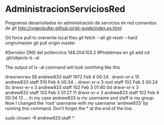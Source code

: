 # AdministracionServiciosRed
Programas desarrollados en administración de servicios en red 
comandos de git http://rogerdudler.github.io/git-guide/index.es.html

Git force pull to overwrite local files
git fetch --all
git reset --hard origin/master
git pull origin master

#Servidor DNS del politecnico 
148.204.103.2
#Problemas en git add 
cd .git/objects
ls -al

The output of ls -al command will look somthing like this

drwxrwxrwx 58 andrew833 staff 1972 Feb 4 00:24 .
drwxr-xr-x 15 andrew833 staff 510 Feb 4 00:34 ..
drwxr-xr-x 3 root staff 102 Feb 3 00:24 0c
drwxr-xr-x 3 andrew833 staff 102 Feb 3 01:40 0d
drwxr-xr-x 3 andrew833 staff 102 Feb 3 01:27 11
drwxr-xr-x 3 andrew833 staff 102 Feb 4 00:34 13
...
In my case andrew833 is my username and staff is my group. Now I changed the ‘root‘ username with my username ‘andrew833’ by running this command. Don’t forget the * at the end of the line.

sudo chown -R andrew833:staff *
